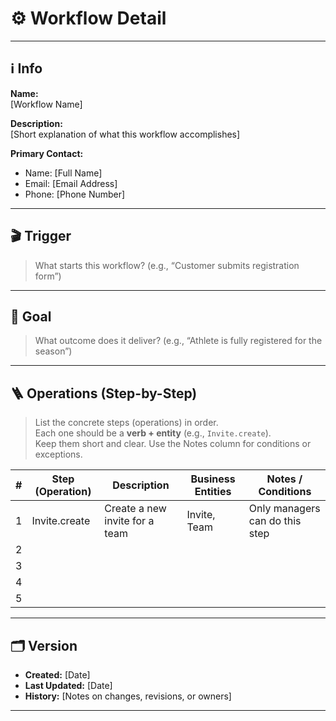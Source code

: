 # ⚙️ Workflow Detail

---

## ℹ️ Info
**Name:**  
[Workflow Name]

**Description:**  
[Short explanation of what this workflow accomplishes]

**Primary Contact:**  
- Name: [Full Name]  
- Email: [Email Address]  
- Phone: [Phone Number]  

---

## 🎬 Trigger
> What starts this workflow? (e.g., “Customer submits registration form”)  

---

## 🎯 Goal
> What outcome does it deliver? (e.g., “Athlete is fully registered for the season”)  

---

## 🪜 Operations (Step-by-Step)

> List the concrete steps (operations) in order.  
> Each one should be a **verb + entity** (e.g., `Invite.create`).  
> Keep them short and clear. Use the Notes column for conditions or exceptions.

| # | Step (Operation)       | Description                         | Business Entities | Notes / Conditions             |
|---|------------------------|-------------------------------------|-------------------|--------------------------------|
| 1 | Invite.create          | Create a new invite for a team      | Invite, Team      | Only managers can do this step |
| 2 |                        |                                     |                   |                                |
| 3 |                        |                                     |                   |                                |
| 4 |                        |                                     |                   |                                |
| 5 |                        |                                     |                   |                                |

---

## 🗂️ Version
- **Created:** [Date]  
- **Last Updated:** [Date]  
- **History:** [Notes on changes, revisions, or owners]  

---
